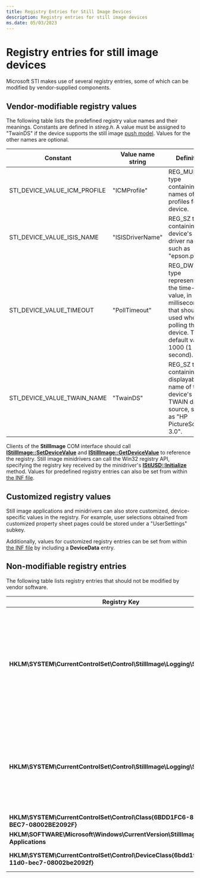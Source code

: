```yaml
---
title: Registry Entries for Still Image Devices
description: Registry entries for still image devices
ms.date: 05/03/2023
---
```


# Registry entries for still image devices

Microsoft STI makes use of several registry entries, some of which can be modified by vendor-supplied components.

## Vendor-modifiable registry values

The following table lists the predefined registry value names and their meanings. Constants are defined in *stireg.h*. A value must be assigned to "TwainDS" if the device supports the still image [push model](creating-push-model-aware-applications.md). Values for the other names are optional.

| Constant | Value name string | Definition |
|--|--|--|
| STI_DEVICE_VALUE_ICM_PROFILE | "ICMProfile" | REG_MULTI_SZ type containing names of ICM profiles for the device. |
| STI_DEVICE_VALUE_ISIS_NAME | "ISISDriverName" | REG_SZ type containing the device's ISIS driver name, such as "epson.pxn". |
| STI_DEVICE_VALUE_TIMEOUT | "PollTimeout" | REG_DWORD type representing the time-out value, in milliseconds, that should be used when polling the device. The default value is 1000 (1 second). |
| STI_DEVICE_VALUE_TWAIN_NAME | "TwainDS" | REG_SZ type containing the displayable name of the device's TWAIN data source, such as "HP PictureScan 3.0". |

Clients of the **StillImage** COM interface should call [**IStillImage::SetDeviceValue**](/previous-versions/windows/hardware/drivers/ff543801(v=vs.85)) and [**IStillImage::GetDeviceValue**](/previous-versions/windows/hardware/drivers/ff543786(v=vs.85)) to reference the registry. Still image minidrivers can call the Win32 registry API, specifying the registry key received by the minidriver's [**IStiUSD::Initialize**](/windows-hardware/drivers/ddi/stiusd/nf-stiusd-istiusd-initialize) method. Values for predefined registry entries can also be set from within [the INF file](inf-files-for-still-image-devices.md).

## Customized registry values

Still image applications and minidrivers can also store customized, device-specific values in the registry. For example, user selections obtained from customized property sheet pages could be stored under a "UserSettings" subkey.

Additionally, values for customized registry entries can be set from within [the INF file](inf-files-for-still-image-devices.md) by including a **DeviceData** entry.

## Non-modifiable registry entries

The following table lists registry entries that should not be modified by vendor software.

| Registry Key | Definition |
|--|--|
| **HKLM\SYSTEM\CurrentControlSet\Control\StillImage\Logging\STICLI** | Specifies which vendor-generated messages are written to the still image log file. Can be any combination of the following bitmasks:<br><br>0x1 - informational messages<br><br>0x2 - warning messages<br><br>0x4 - error messages<br><br>See [**IStillImage::WriteToErrorLog**](/previous-versions/windows/hardware/drivers/ff543807(v=vs.85)). |
| **HKLM\SYSTEM\CurrentControlSet\Control\StillImage\Logging\STIMON** | Specifies which event monitor messages are written to the still image log file. Can be any combination of the following bitmasks:<br><br>0x1 - informational messages<br><br>0x2 - warning messages<br><br>0x4 - error messages |
| **HKLM\SYSTEM\CurrentControlSet\Control\Class{6BDD1FC6-810F-11D0-BEC7-08002BE2092F}** | Contains information about installed still image devices. |
| **HKLM\SOFTWARE\Microsoft\Windows\CurrentVersion\StillImage\Registered Applications** | Contains a list of registered imaging applications. |
| **HKLM\SYSTEM\CurrentControlSet\Control\DeviceClass{6bdd1fc6-810f-11d0-bec7-08002be2092f}** | Contains information about installed still image device interfaces. |

